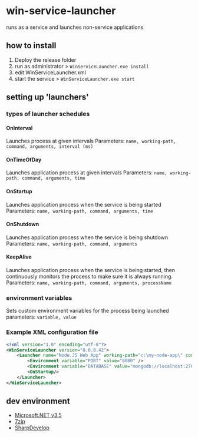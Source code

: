 # win-service-launcher
runs as a service and launches non-service applications

## how to install
1. Deploy the release folder
2. run as administrator > `WinServiceLauncher.exe install`
3. edit WinServiceLauncher.xml 
3. start the service > `WinServiceLauncher.exe start`

## setting up 'launchers'
### types of launcher schedules
#### OnInterval
Launches process at given intervals
Parameters: `name, working-path, command, arguments, interval (ms)`

#### OnTimeOfDay
Launches application process at given intervals
Parameters: `name, working-path, command, arguments, time`

#### OnStartup
Launches application process when the service is being started
Parameters: `name, working-path, command, arguments, time`

#### OnShutdown
Launches application process when the service is being shutdown
Parameters: `name, working-path, command, arguments`

#### KeepAlive
Launches application process when the service is being started, then continuously monitors the process to make sure it is always running.
Parameters: `name, working-path, command, arguments, processName`

### environment variables
Sets custom environment variables for the process being launched 
parameters: `variable, value`

### Example XML configuration file
```xml
<?xml version="1.0" encoding="utf-8"?>
<WinServiceLauncher version="0.0.0.42">
	<Launcher name="Node.JS Web App" working-path="c:\my-node-app\" command="C:\Program Files\nodejs\npm.cmd" arguments="start">
		<Environment variable="PORT" value="8080" />
		<Environment variable="DATABASE" value="mongodb://localhost:27017/dbname" />
		<OnStartup/>
	</Launcher>
</WinServiceLauncher>
```

## dev environment
- [Microsoft.NET v3.5](https://dotnet.microsoft.com/download/thank-you/net35-sp1)
- [7zip](https://www.7-zip.org/download.html)
- [SharpDevelop](http://www.icsharpcode.net/OpenSource/SD/Download/Default.aspx#SharpDevelop5x)